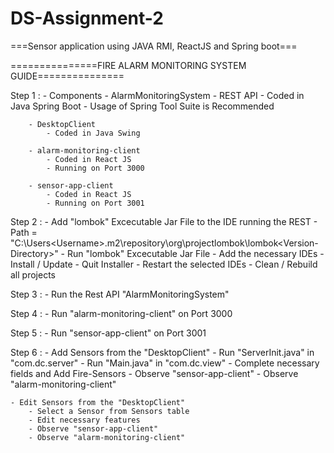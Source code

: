 # DS-Assignment-2
===Sensor application using JAVA RMI, ReactJS and Spring boot===

===============FIRE ALARM MONITORING SYSTEM GUIDE===============

Step 1 :
	- Components
		- AlarmMonitoringSystem
			- REST API
			- Coded in Java Spring Boot
			- Usage of Spring Tool Suite is Recommended
		
		- DesktopClient
			- Coded in Java Swing
			
		- alarm-monitoring-client
			- Coded in React JS
			- Running on Port 3000	
			
		- sensor-app-client
			- Coded in React JS
			- Running on Port 3001

Step 2 :
	- Add "lombok" Excecutable Jar File to the IDE running the REST
		- Path = "C:\Users\<Username>\.m2\repository\org\projectlombok\lombok\<Version-Directory>"
		- Run "lombok" Excecutable Jar File
		- Add the necessary IDEs
		- Install / Update
		- Quit Installer
		- Restart the selected IDEs
		- Clean / Rebuild all projects
	
Step 3 :
	- Run the Rest API "AlarmMonitoringSystem"
		
Step 4 :
	- Run "alarm-monitoring-client" on Port 3000
	
Step 5 :
	- Run "sensor-app-client" on Port 3001
	
Step 6 :
	- Add Sensors from the "DesktopClient"
		- Run "ServerInit.java" in "com.dc.server"
		- Run "Main.java" in "com.dc.view"
		- Complete necessary fields and Add Fire-Sensors
		- Observe "sensor-app-client"
		- Observe "alarm-monitoring-client"

	- Edit Sensors from the "DesktopClient"
		- Select a Sensor from Sensors table
		- Edit necessary features
		- Observe "sensor-app-client"
		- Observe "alarm-monitoring-client"
